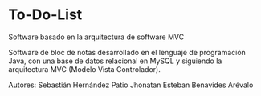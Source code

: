 # To-Do-List
Software basado en la arquitectura de software MVC

Software de bloc de notas desarrollado en el lenguaje de programación Java, con una base de datos relacional en MySQL y siguiendo la arquitectura MVC (Modelo Vista Controlador).

Autores:
Sebastián Hernández Patio
Jhonatan Esteban Benavides Arévalo
